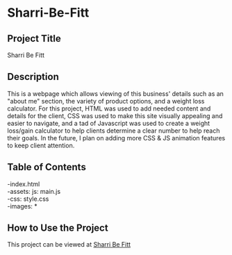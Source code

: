 # Sharri-Be-Fitt

<h2>Project Title</h2>
Sharri Be Fitt

<h2>Description</h2>
This is a webpage which allows viewing of this business' details such as an "about me" section, the variety of product options, and a weight loss calculator. For this project, HTML was used to add needed content and details for the client, CSS was used to make this site visually appealing and easier to navigate, and a tad of Javascript was used to create a weight loss/gain calculator to help clients determine a clear number to help reach their goals.  In the future, I plan on adding more CSS & JS animation features to keep client attention.

<h2>Table of Contents</h2>
-index.html<br>
-assets: js: main.js<br>
-css: style.css<br>
-images: *<br>
<!-- How to install and run the program -->

<h2>How to Use the Project</h2>
This project can be viewed at <a href="https://sharribefitt.netlify.app">Sharri Be Fitt</a>

<!--include a credit
add a license-->
